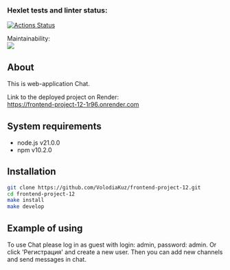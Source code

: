 ### Hexlet tests and linter status:
[![Actions Status](https://github.com/VolodiaKuz/frontend-project-12/actions/workflows/hexlet-check.yml/badge.svg)](https://github.com/VolodiaKuz/frontend-project-12/actions)

Maintainability:
<br>
<a href="https://codeclimate.com/github/VolodiaKuz/frontend-project-12/maintainability"><img src="https://api.codeclimate.com/v1/badges/7ca0cde3bc231b40a854/maintainability" /></a>

## About
This is web-application Chat.

Link to the deployed project on Render:
<br>
https://frontend-project-12-1r96.onrender.com

## System requirements
   <ul>
      <li>node.js v21.0.0</li>
      <li>npm v10.2.0</li>
   </ul>

## Installation
```bash
git clone https://github.com/VolodiaKuz/frontend-project-12.git
cd frontend-project-12
make install
make develop
```
##

## Example of using
To use Chat please log in as guest with login: admin, password: admin. Or click 'Регистрация' and create a new user. Then you can add new channels and send messages in chat. 
##